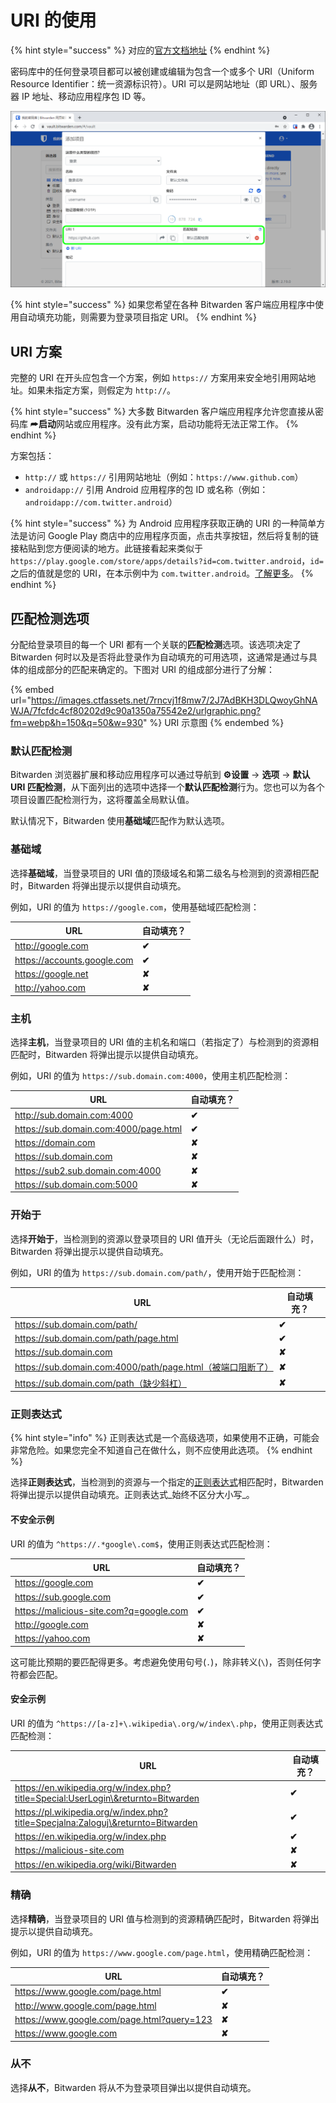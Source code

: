# URI 的使用

{% hint style="success" %}
对应的[官方文档地址](https://bitwarden.com/help/article/uri-match-detection/)
{% endhint %}

密码库中的任何登录项目都可以被创建或编辑为包含一个或多个 URI（Uniform Resource Identifier：统一资源标识符）。URI 可以是网站地址（即 URL）、服务器 IP 地址、移动应用程序包 ID 等。

![网页密码库中登录项目的 URI 字段](../.gitbook/assets/uri.png)

{% hint style="success" %}
如果您希望在各种 Bitwarden 客户端应用程序中使用自动填充功能，则需要为登录项目指定 URI。
{% endhint %}

## URI 方案 <a href="#uri-schemes" id="uri-schemes"></a>

完整的 URI 在开头应包含一个方案，例如 `https://` 方案用来安全地引用网站地址。如果未指定方案，则假定为 `http://`。

{% hint style="success" %}
大多数 Bitwarden 客户端应用程序允许您直接从密码库 ⮫**启动**网站或应用程序。没有此方案，启动功能将无法正常工作。
{% endhint %}

方案包括：

* `http://` 或 `https://` 引用网站地址（例如：`https://www.github.com`）
* `androidapp://` 引用 Android 应用程序的包 ID 或名称（例如：`androidapp://com.twitter.android`）

{% hint style="success" %}
为 Android 应用程序获取正确的 URI 的一种简单方法是访问 Google Play 商店中的应用程序页面，点击共享按钮，然后将复制的链接粘贴到您方便阅读的地方。此链接看起来类似于 `https://play.google.com/store/apps/details?id=com.twitter.android`，`id=` 之后的值就是您的 URI，在本示例中为 `com.twitter.android`。[了解更多](blacklisting-uris.md#android-app-uris)。
{% endhint %}

## 匹配检测选项 <a href="#match-detection-options" id="match-detection-options"></a>

分配给登录项目的每一个 URI 都有一个关联的**匹配检测**选项。该选项决定了 Bitwarden 何时以及是否将此登录作为自动填充的可用选项，这通常是通过与具体的组成部分的匹配来确定的。下图对 URI 的组成部分进行了分解：

{% embed url="https://images.ctfassets.net/7rncvj1f8mw7/2J7AdBKH3DLQwoyGhNAWJA/7fcfdc4cf80202d9c90a1350a75542e2/urlgraphic.png?fm=webp&h=150&q=50&w=930" %}
URI 示意图
{% endembed %}

### 默认匹配检测 <a href="#default-match-detection" id="default-match-detection"></a>

Bitwarden 浏览器扩展和移动应用程序可以通过导航到 **⚙️设置** → **选项** → **默认 URI 匹配检测**，从下面列出的选项中选择一个**默认匹配检测**行为。您也可以为各个项目设置匹配检测行为，这将覆盖全局默认值。

默认情况下，Bitwarden 使用**基础域**匹配作为默认选项。

### 基础域 <a href="#base-domain" id="base-domain"></a>

选择**基础域**，当登录项目的 URI 值的顶级域名和第二级名与检测到的资源相匹配时，Bitwarden 将弹出提示以提供自动填充。

例如，URI 的值为 `https://google.com`，使用基础域匹配检测：

| URL                         | 自动填充？  |
| --------------------------- | ------ |
| http://google.com           | **✔︎** |
| https://accounts.google.com | **✔︎** |
| https://google.net          | **✘**  |
| http://yahoo.com            | **✘**  |

### 主机 <a href="#host" id="host"></a>

选择**主机**，当登录项目的 URI 值的主机名和端口（若指定了）与检测到的资源相匹配时，Bitwarden 将弹出提示以提供自动填充。

例如，URI 的值为 `https://sub.domain.com:4000`，使用主机匹配检测：

| URL                                   | 自动填充？  |
| ------------------------------------- | ------ |
| http://sub.domain.com:4000            | **✔︎** |
| https://sub.domain.com:4000/page.html | **✔︎** |
| https://domain.com                    | **✘**  |
| https://sub.domain.com                | **✘**  |
| https://sub2.sub.domain.com:4000      | **✘**  |
| https://sub.domain.com:5000           | **✘**  |

### 开始于 <a href="#starts-with" id="starts-with"></a>

选择**开始于**，当检测到的资源以登录项目的 URI 值开头（无论后面跟什么）时，Bitwarden 将弹出提示以提供自动填充。

例如，URI 的值为 `https://sub.domain.com/path/`，使用开始于匹配检测：

| URL                                                | 自动填充？  |
| -------------------------------------------------- | ------ |
| https://sub.domain.com/path/                       | **✔︎** |
| https://sub.domain.com/path/page.html              | **✔︎** |
| https://sub.domain.com                             | **✘**  |
| https://sub.domain.com:4000/path/page.html（被端口阻断了） | **✘**  |
| https://sub.domain.com/path（缺少斜杠）                  | **✘**  |

### 正则表达式 <a href="#regular-expression" id="regular-expression"></a>

{% hint style="info" %}
正则表达式是一个高级选项，如果使用不正确，可能会非常危险。如果您完全不知道自己在做什么，则不应使用此选项。
{% endhint %}

选择**正则表达式**，当检测到的资源与一个指定的[正则表达式](https://zh.wikipedia.org/wiki/%E6%AD%A3%E5%88%99%E8%A1%A8%E8%BE%BE%E5%BC%8F)相匹配时，Bitwarden 将弹出提示以提供自动填充。正则表达式_始终不区分大小写_。

#### 不安全示例 <a href="#unsafe-example" id="unsafe-example"></a>

URI 的值为 `^https://.*google\.com$`，使用正则表达式匹配检测：

| URL                                     | 自动填充？  |
| --------------------------------------- | ------ |
| https://google.com                      | **✔︎** |
| https://sub.google.com                  | **✔︎** |
| https://malicious-site.com?q=google.com | **✔︎** |
| http://google.com                       | **✘**  |
| https://yahoo.com                       | **✘**  |

这可能比预期的要匹配得更多。考虑避免使用句号(`.`)，除非转义(`\`)，否则任何字符都会匹配。

#### 安全示例 <a href="#safe-example" id="safe-example"></a>

URI 的值为 `^https://[a-z]+\.wikipedia\.org/w/index\.php`，使用正则表达式匹配检测：

| URL                                                                              | 自动填充？  |
| -------------------------------------------------------------------------------- | ------ |
| https://en.wikipedia.org/w/index.php?title=Special:UserLogin\&returnto=Bitwarden | **✔︎** |
| https://pl.wikipedia.org/w/index.php?title=Specjalna:Zaloguj\&returnto=Bitwarden | **✔︎** |
| https://en.wikipedia.org/w/index.php                                             | **✔︎** |
| https://malicious-site.com                                                       | **✘**  |
| https://en.wikipedia.org/wiki/Bitwarden                                          | **✘**  |

### 精确 <a href="#exact" id="exact"></a>

选择**精确**，当登录项目的 URI 值与检测到的资源精确匹配时，Bitwarden 将弹出提示以提供自动填充。

例如，URI 的值为 `https://www.google.com/page.html`，使用精确匹配检测：

| URL                                        | 自动填充？  |
| ------------------------------------------ | ------ |
| https://www.google.com/page.html           | **✔︎** |
| http://www.google.com/page.html            | **✘**  |
| https://www.google.com/page.html?query=123 | **✘**  |
| https://www.google.com                     | **✘**  |

### 从不 <a href="#never" id="never"></a>

选择**从不**，Bitwarden 将从不为登录项目弹出以提供自动填充。
